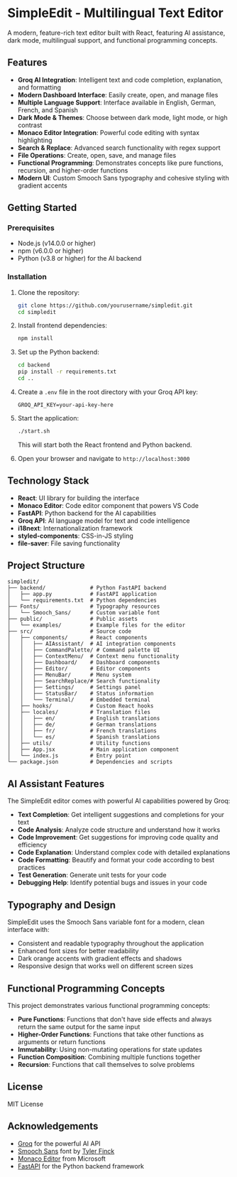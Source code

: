 # SimpleEdit - Multilingual Text Editor

A modern, feature-rich text editor built with React, featuring AI assistance, dark mode, multilingual support, and functional programming concepts.

## Features

- **Groq AI Integration**: Intelligent text and code completion, explanation, and formatting
- **Modern Dashboard Interface**: Easily create, open, and manage files
- **Multiple Language Support**: Interface available in English, German, French, and Spanish
- **Dark Mode & Themes**: Choose between dark mode, light mode, or high contrast
- **Monaco Editor Integration**: Powerful code editing with syntax highlighting
- **Search & Replace**: Advanced search functionality with regex support
- **File Operations**: Create, open, save, and manage files
- **Functional Programming**: Demonstrates concepts like pure functions, recursion, and higher-order functions
- **Modern UI**: Custom Smooch Sans typography and cohesive styling with gradient accents

## Getting Started

### Prerequisites

- Node.js (v14.0.0 or higher)
- npm (v6.0.0 or higher)
- Python (v3.8 or higher) for the AI backend

### Installation

1. Clone the repository:
   ```bash
   git clone https://github.com/yourusername/simpledit.git
   cd simpledit
   ```

2. Install frontend dependencies:
   ```bash
   npm install
   ```

3. Set up the Python backend:
   ```bash
   cd backend
   pip install -r requirements.txt
   cd ..
   ```

4. Create a `.env` file in the root directory with your Groq API key:
   ```
   GROQ_API_KEY=your-api-key-here
   ```

5. Start the application:
   ```bash
   ./start.sh
   ```
   This will start both the React frontend and Python backend.

6. Open your browser and navigate to `http://localhost:3000`

## Technology Stack

- **React**: UI library for building the interface
- **Monaco Editor**: Code editor component that powers VS Code
- **FastAPI**: Python backend for the AI capabilities
- **Groq API**: AI language model for text and code intelligence
- **i18next**: Internationalization framework
- **styled-components**: CSS-in-JS styling
- **file-saver**: File saving functionality

## Project Structure

```
simpledit/
├── backend/              # Python FastAPI backend
│   ├── app.py            # FastAPI application
│   └── requirements.txt  # Python dependencies
├── Fonts/                # Typography resources
│   └── Smooch_Sans/      # Custom variable font
├── public/               # Public assets
│   └── examples/         # Example files for the editor
├── src/                  # Source code
│   ├── components/       # React components
│   │   ├── AIAssistant/  # AI integration components
│   │   ├── CommandPalette/ # Command palette UI
│   │   ├── ContextMenu/  # Context menu functionality
│   │   ├── Dashboard/    # Dashboard components
│   │   ├── Editor/       # Editor components
│   │   ├── MenuBar/      # Menu system
│   │   ├── SearchReplace/# Search functionality
│   │   ├── Settings/     # Settings panel
│   │   ├── StatusBar/    # Status information
│   │   └── Terminal/     # Embedded terminal
│   ├── hooks/            # Custom React hooks
│   ├── locales/          # Translation files
│   │   ├── en/           # English translations
│   │   ├── de/           # German translations
│   │   ├── fr/           # French translations
│   │   └── es/           # Spanish translations
│   ├── utils/            # Utility functions
│   ├── App.jsx           # Main application component
│   └── index.js          # Entry point
└── package.json          # Dependencies and scripts
```

## AI Assistant Features

The SimpleEdit editor comes with powerful AI capabilities powered by Groq:

- **Text Completion**: Get intelligent suggestions and completions for your text
- **Code Analysis**: Analyze code structure and understand how it works
- **Code Improvement**: Get suggestions for improving code quality and efficiency
- **Code Explanation**: Understand complex code with detailed explanations
- **Code Formatting**: Beautify and format your code according to best practices
- **Test Generation**: Generate unit tests for your code
- **Debugging Help**: Identify potential bugs and issues in your code

## Typography and Design

SimpleEdit uses the Smooch Sans variable font for a modern, clean interface with:

- Consistent and readable typography throughout the application
- Enhanced font sizes for better readability
- Dark orange accents with gradient effects and shadows
- Responsive design that works well on different screen sizes

## Functional Programming Concepts

This project demonstrates various functional programming concepts:

- **Pure Functions**: Functions that don't have side effects and always return the same output for the same input
- **Higher-Order Functions**: Functions that take other functions as arguments or return functions
- **Immutability**: Using non-mutating operations for state updates
- **Function Composition**: Combining multiple functions together
- **Recursion**: Functions that call themselves to solve problems

## License

MIT License

## Acknowledgements

- [Groq](https://groq.com/) for the powerful AI API
- [Smooch Sans](https://fonts.google.com/specimen/Smooch+Sans) font by [Tyler Finck](https://www.tylerfinck.com/)
- [Monaco Editor](https://microsoft.github.io/monaco-editor/) from Microsoft
- [FastAPI](https://fastapi.tiangolo.com/) for the Python backend framework
